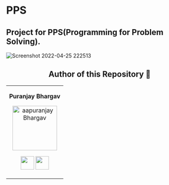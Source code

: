 # PPS

## Project for PPS(Programming for Problem Solving).
![Screenshot 2022-04-25 222513](https://user-images.githubusercontent.com/90250628/165136923-9ce3383d-ebda-43c2-a981-25cf3ae1fbf9.png)



<div align="center"><h2><strong>Author of this Repository 🤝</strong></h2></div>

<table align="center">
<tr align="center">
<td>

**Puranjay Bhargav**

<p align="center">
<img src = "https://scontent-tir2-1.cdninstagram.com/v/t51.2885-19/47583336_336872920470850_3879435781411962880_n.jpg?stp=dst-jpg_s150x150&_nc_ht=scontent-tir2-1.cdninstagram.com&_nc_cat=110&_nc_ohc=SfgL_HB1A-kAX96UO_7&tn=SrObNxrWxjU_cpTt&edm=ALbqBD0BAAAA&ccb=7-4&oh=00_AT82VncycDMM0F6tXZbp_kB_6w2JFiZsTb0KMe6OqjB7WQ&oe=626DFB23&_nc_sid=9a90d6"  height="120" alt="aapuranjay Bhargav">
</p>
<p align="center">
<a href = "https://github.com/aryanraj2713"><img src = "http://www.iconninja.com/files/241/825/211/round-collaboration-social-github-code-circle-network-icon.svg" width="36" height = "36"/></a>
<a href = "https://www.linkedin.com/in/aryan-raj-3a68b39a/">
<img src = "http://www.iconninja.com/files/863/607/751/network-linkedin-social-connection-circular-circle-media-icon.svg" width="36" height="36"/>
</a>
</p>
</td>





</table>

